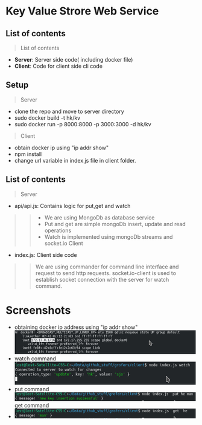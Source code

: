 # Key Value Strore Web Service
## List of contents
> List of contents
- **Server**: Server side code( including docker file)
- **Client**: Code for client side cli code
## Setup
> Server
- clone the repo and move to server directory
- sudo docker build -t hk/kv
- sudo docker run -p 8000:8000 -p 3000:3000 -d hk/kv

> Client
- obtain docker ip using "ip addr show"
- npm install
- change url variable in index.js file in client folder.
## List of contents
> Server
- api/api.js: Contains logic for put,get and watch
>> - We are using MongoDb as database service
>> - Put and get are simple mongoDb insert, update and read operations
>> - Watch is implemented using mongoDb streams and socket.io
> Client
- index.js: Client side code
>> We are using commander for command line interface and request to send http requests.
>> socket.io-client is used to establish socket connection with the server for watch command. 
# Screenshots
- obtaining docker ip address using "ip addr show"
![alt text](./screenshots/s4.png)
- watch command
![alt text](./screenshots/s1.png)
- put command
![alt text](./screenshots/s2.png)
get command
- ![alt text](./screenshots/s3.png)
